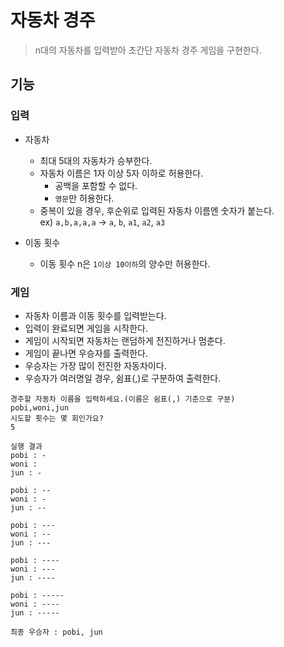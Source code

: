 # 자동차 경주

> n대의 자동차를 입력받아 초간단 자동차 경주 게임을 구현한다.

## 기능

### 입력

- 자동차
    - 최대 5대의 자동차가 승부한다.
    - 자동차 이름은 1자 이상 5자 이하로 허용한다.
        - 공백을 포함할 수 없다.
        - `영문`만 허용한다.
    - 중복이 있을 경우, 후순위로 입력된 자동차 이름엔 숫자가 붙는다.  
      ex) `a,b,a,a,a` -> `a`, `b`, `a1`, `a2`, `a3`

- 이동 횟수
    - 이동 횟수 n은 `1이상 10이하`의 양수만 허용한다.

### 게임

- 자동차 이름과 이동 횟수를 입력받는다.
- 입력이 완료되면 게임을 시작한다.
- 게임이 시작되면 자동차는 랜덤하게 전진하거나 멈춘다.
- 게임이 끝나면 우승자를 출력한다.
- 우승자는 가장 많이 전진한 자동차이다.
- 우승자가 여러명일 경우, 쉼표(,)로 구분하여 출력한다.

```text
경주할 자동차 이름을 입력하세요.(이름은 쉼표(,) 기준으로 구분)
pobi,woni,jun
시도할 횟수는 몇 회인가요?
5

실행 결과
pobi : -
woni : 
jun : -

pobi : --
woni : -
jun : --

pobi : ---
woni : --
jun : ---

pobi : ----
woni : ---
jun : ----

pobi : -----
woni : ----
jun : -----

최종 우승자 : pobi, jun
```